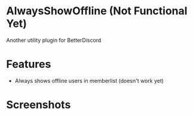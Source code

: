 
# AlwaysShowOffline (**Not Functional Yet**)

Another utility plugin for BetterDiscord



# Features

- Always shows offline users in memberlist (doesn't work yet)

# Screenshots
